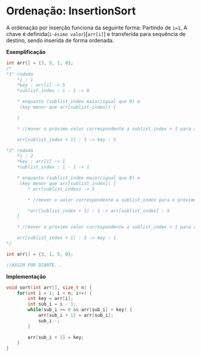# Ordenação: InsertionSort

A ordenação por inserção funciona da seguinte forma: Partindo de `i=1`, A chave é definida(`i-ésimo valor`)[`arr[i]`] e transferida para sequência de destino, sendo inserida de forma ordenada.

**Exemplificação**

```c
int arr[] = {3, 5, 1, 0};
/*
*1° rodada
    *i : 1
    *key : arr[i] -> 5
    *sublist_index : i - 1 -> 0

    * enquanto (sublist_index maior/igual que 0) e
     (key menor que arr[sublist_index]) {

    }

    * //mover o próximo valor correspondente a sublist_index + 1 para a key

    arr[sublist_index + 1] : 5 -> key : 5

*2° rodada
    *i : 2
    *key : arr[i] -> 1
    *sublist_index : i - 1 -> 1

    * enquanto (sublist_index maior/igual que 0) e
     (key menor que arr[sublist_index]) {
        * arr[sublist_index] -> 5

        * //mover o valor correspondente a sublist_index para o próximo valor

        *arr[sublist_index + 1] : 1 -> arr[sublist_index] : 5
    }

    * //mover o próximo valor correspondente a sublist_index + 1 para a key

    arr[sublist_index + 1] : 5 -> key : 1
*/

int arr[] = {3, 1, 5, 0};

//ASSIM POR DIANTE...
```

**Implementação**

```c
void sort(int arr[], size_t n) {
    for(int i = 1; i < n; i++) {
        int key = arr[i];
        int sub_i = i - 1;
        while(sub_i >= 0 && arr[sub_i] > key) {
            arr[sub_i + 1] = arr[sub_i];
            sub_i--;
        }

        arr[sub_i + 1] = key;
    }
}
```
